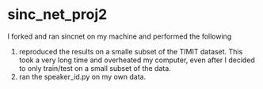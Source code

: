 # sinc_net_proj2

I forked and ran sincnet on my machine and performed the following
1) reproduced the results on a smalle subset of the TIMIT dataset. This took a very long time and overheated my computer, even after I decided to only train/test on a small subset of the data.
2) ran the speaker_id.py on my own data.

